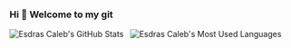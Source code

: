 ### Hi 👋 Welcome to my git

<!--
**EsdrasCaleb/esdrascaleb** is a ✨ _special_ ✨ repository because its `README.md` (this file) appears on your GitHub profile.

Here are some ideas to get you started:

- 🔭 I’m currently working on UFRN
- 🌱 I’m currently learning Game Programing
- 👯 I’m looking to collaborate on Game Programing
- 🤔 I’m looking for help with Game Programing
- 💬 Ask me about PHP and Moodle Programing
- 📫 How to reach me: twitter.com/edrascaleb
- 😄 Pronouns: -/-
- ⚡ Fun fact: Shit Happens
-->
![Esdras Caleb's GitHub Stats](https://github-readme-stats-sigma-five.vercel.app/api?username=esdrascaleb&show_icons=true&hide_border=true)&nbsp;&nbsp;
![Esdras Caleb's Most Used Languages](https://github-readme-stats-sigma-five.vercel.app/api/top-langs/?username=esdrascaleb&layout=compact&hide_border=true)

